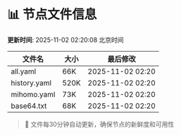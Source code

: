 # 📊 节点文件信息

**更新时间**: 2025-11-02 02:20:08 北京时间

| 文件名 | 大小 | 最后修改 |
|--------|------|----------|
| all.yaml | 66K | 2025-11-02 02:20 |
| history.yaml | 520K | 2025-11-02 02:20 |
| mihomo.yaml | 73K | 2025-11-02 02:20 |
| base64.txt | 68K | 2025-11-02 02:20 |

> 🔄 文件每30分钟自动更新，确保节点的新鲜度和可用性
